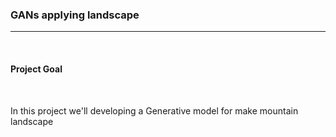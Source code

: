 ### GANs applying landscape
<hr>
<br>


#### <b>Project Goal</b> 

<br>

In this project we'll developing a Generative model for make mountain landscape


